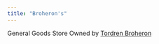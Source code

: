 ```yaml
---
title: "Broheron's"
---
```


General Goods Store
Owned by [Tordren Broheron](People%20of%20Note/Tordren%20Broheron.md)